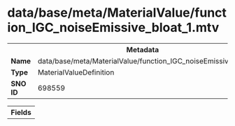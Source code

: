 <h1>data/base/meta/MaterialValue/function_IGC_noiseEmissive_bloat_1.mtv</h1><table><tr><th colspan="100%">Metadata</th></tr><tr><td><b>Name</b></td><td>data/base/meta/MaterialValue/function_IGC_noiseEmissive_bloat_1.mtv</td></tr><tr><td><b>Type</b></td><td>MaterialValueDefinition</td></tr><tr><td><b>SNO ID</b></td><td>698559</td></tr></table>

<table><tr><th colspan="100%">Fields</th></tr></table>

